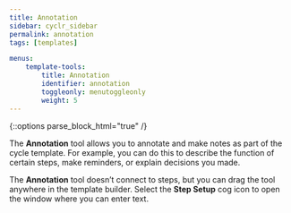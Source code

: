 ```yaml
---
title: Annotation
sidebar: cyclr_sidebar
permalink: annotation
tags: [templates]

menus:
    template-tools:
        title: Annotation
        identifier: annotation
        toggleonly: menutoggleonly
        weight: 5
---
```

{::options parse_block_html="true" /}
<section class="card">

The **Annotation** tool allows you to annotate and make notes as part of the cycle template. For example, you can do this to describe the function of certain steps, make reminders, or explain decisions you made.

The **Annotation** tool doesn’t connect to steps, but you can drag the tool anywhere in the template builder. Select the **Step Setup** cog icon to open the window where you can enter text.

</section>
